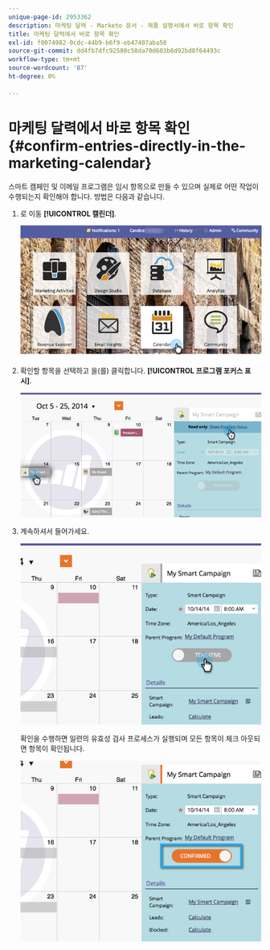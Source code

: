 ```yaml
---
unique-page-id: 2953362
description: 마케팅 달력 - Marketo 문서 - 제품 설명서에서 바로 항목 확인
title: 마케팅 달력에서 바로 항목 확인
exl-id: f0074982-0cdc-44b9-b6f9-eb47407aba58
source-git-commit: dd4fb7dfc92580c58da70d603b6d92bd8f64493c
workflow-type: tm+mt
source-wordcount: '87'
ht-degree: 0%

---
```


# 마케팅 달력에서 바로 항목 확인 {#confirm-entries-directly-in-the-marketing-calendar}

스마트 캠페인 및 이메일 프로그램은 임시 항목으로 만들 수 있으며 실제로 어떤 작업이 수행되는지 확인해야 합니다. 방법은 다음과 같습니다.

1. 로 이동 **[!UICONTROL 캘린더]**.

   ![](assets/2017-05-10-15-30-47-5.png)

1. 확인할 항목을 선택하고 을(를) 클릭합니다. **[!UICONTROL 프로그램 포커스 표시]**.

   ![](assets/image2014-10-20-13-3a22-3a15.png)

1. 계속하셔서 들어가세요.

   ![](assets/image2014-10-20-13-3a22-3a26.png)

   확인을 수행하면 일련의 유효성 검사 프로세스가 실행되며 모든 항목이 체크 아웃되면 항목이 확인됩니다.

   ![](assets/image2014-10-20-13-3a22-3a36.png)
